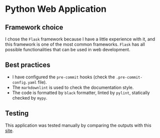 # Python Web Application

## Framework choice

I chose the `Flask` framework because I have a little experience with it, and this framework is one of the most common frameworks. 
`Flask` has all possible functionalities that can be used in web development.

## Best practices

- I have configured the `pre-commit` hooks (check the `.pre-commit-config.yaml` file).
- The `markdownlint` is used to check the documentation style.
- The code is formatted by `black` formatter, linted by `pylint`, statically checked by `mypy`.

## Testing

This application was tested manually by comparing the outputs with this [site](https://time.is/Moscow).
